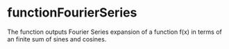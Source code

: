 # functionFourierSeries
The function outputs Fourier Series expansion of a function f(x) in terms of an finite sum of sines and cosines.
